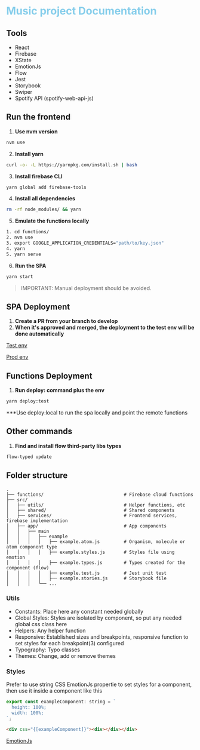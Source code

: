 <h1 style="color: skyblue;">
  Music project Documentation
</h1>

## Tools

- React
- Firebase
- XState
- EmotionJs
- Flow
- Jest
- Storybook
- Swiper
- Spotify API (spotify-web-api-js)

## Run the frontend

1. **Use nvm version**

```sh
nvm use
```

2. **Install yarn**

```sh
curl -o- -L https://yarnpkg.com/install.sh | bash
```

3. **Install firebase CLI**

```sh
yarn global add firebase-tools
```

4. **Install all dependencies**

```sh
rm -rf node_modules/ && yarn
```

5. **Emulate the functions locally**

```sh
1. cd functions/
2. nvm use
3. export GOOGLE_APPLICATION_CREDENTIALS="path/to/key.json"
4. yarn
5. yarn serve
```

6. **Run the SPA**

```sh
yarn start
```

> IMPORTANT: Manual deployment should be avoided.

## SPA Deployment

1. **Create a PR from your branch to develop**
2. **When it's approved and merged, the deployment to the test env will be done automatically**

[Test env](https://social-music-addd0.web.app/)

[Prod env](https://music-project-prod.web.app/)

## Functions Deployment

1. **Run deploy: command plus the env**

```sh
yarn deploy:test
```

\*\*\*Use deploy:local to run the spa locally and point the remote functions

## Other commands

1. **Find and install flow third-party libs types**

```sh
flow-typed update
```

## Folder structure

    .
    ├── functions/                              # Firebase cloud functions
    ├── src/
    │   ├── utils/                              # Helper functions, etc
    │   ├── shared/                             # Shared components
    │   ├── services/                           # Frontend services, firebase implementation
    │   ├── app/                                # App components
    │   │   ├── main
    │   │   │   ├── example
    │   │   │   │   ├── example.atom.js         # Organism, molecule or atom component type
    │   │   │   │   ├── example.styles.js       # Styles file using emotion
    │   │   │   │   ├── example.types.js        # Types created for the component (flow)
    │   │   │   │   ├── example.test.js         # Jest unit test
    │   │   │   │   ├── example.stories.js      # Storybook file
    │   │   │   └── ...

### Utils

- Constants: Place here any constant needed globally
- Global Styles: Styles are isolated by component, so put any needed global css class here
- Helpers: Any helper function
- Responsive: Established sizes and breakpoints, responsive function to set styles for each breakpoint(3) configured
- Typography: Typo classes
- Themes: Change, add or remove themes

### Styles

Prefer to use string CSS EmotionJs propertie to set styles for a component, then use it inside a component like this

```js
export const exampleComponent: string = `
  height: 100%;
  width: 100%;
`;
```

```html
<div css="{[exampleComponent]}"><div></div></div>
```

[EmotionJs](https://emotion.sh/docs/introduction)

